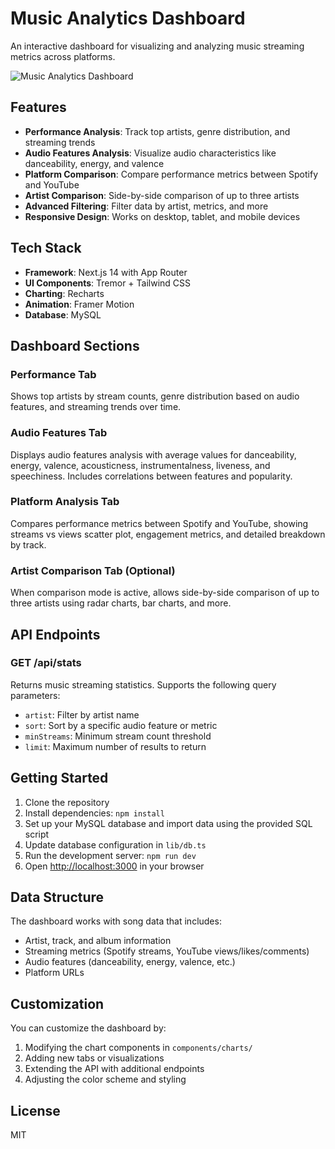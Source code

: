 # Music Analytics Dashboard

An interactive dashboard for visualizing and analyzing music streaming metrics across platforms.

![Music Analytics Dashboard](public/dashboard-preview.png)

## Features

- **Performance Analysis**: Track top artists, genre distribution, and streaming trends
- **Audio Features Analysis**: Visualize audio characteristics like danceability, energy, and valence
- **Platform Comparison**: Compare performance metrics between Spotify and YouTube
- **Artist Comparison**: Side-by-side comparison of up to three artists
- **Advanced Filtering**: Filter data by artist, metrics, and more
- **Responsive Design**: Works on desktop, tablet, and mobile devices

## Tech Stack

- **Framework**: Next.js 14 with App Router
- **UI Components**: Tremor + Tailwind CSS
- **Charting**: Recharts
- **Animation**: Framer Motion
- **Database**: MySQL

## Dashboard Sections

### Performance Tab

Shows top artists by stream counts, genre distribution based on audio features, and streaming trends over time.

### Audio Features Tab

Displays audio features analysis with average values for danceability, energy, valence, acousticness, instrumentalness, liveness, and speechiness. Includes correlations between features and popularity.

### Platform Analysis Tab

Compares performance metrics between Spotify and YouTube, showing streams vs views scatter plot, engagement metrics, and detailed breakdown by track.

### Artist Comparison Tab (Optional)

When comparison mode is active, allows side-by-side comparison of up to three artists using radar charts, bar charts, and more.

## API Endpoints

### GET /api/stats

Returns music streaming statistics. Supports the following query parameters:

- `artist`: Filter by artist name
- `sort`: Sort by a specific audio feature or metric
- `minStreams`: Minimum stream count threshold
- `limit`: Maximum number of results to return

## Getting Started

1. Clone the repository
2. Install dependencies: `npm install`
3. Set up your MySQL database and import data using the provided SQL script
4. Update database configuration in `lib/db.ts`
5. Run the development server: `npm run dev`
6. Open [http://localhost:3000](http://localhost:3000) in your browser

## Data Structure

The dashboard works with song data that includes:

- Artist, track, and album information
- Streaming metrics (Spotify streams, YouTube views/likes/comments)
- Audio features (danceability, energy, valence, etc.)
- Platform URLs

## Customization

You can customize the dashboard by:

1. Modifying the chart components in `components/charts/`
2. Adding new tabs or visualizations
3. Extending the API with additional endpoints
4. Adjusting the color scheme and styling

## License

MIT
